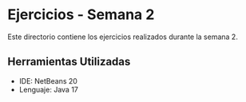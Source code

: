 # Ejercicios - Semana 2

Este directorio contiene los ejercicios realizados durante la semana 2.

## Herramientas Utilizadas

- IDE: NetBeans 20
- Lenguaje: Java 17
